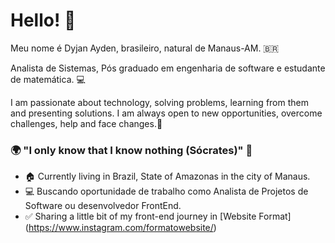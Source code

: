 # Hello! 👋

Meu nome é Dyjan Ayden, brasileiro, natural de Manaus-AM. 🇧🇷 

Analista de Sistemas, Pós graduado em engenharia de software e estudante de matemática. 💻

I am passionate about technology, solving problems, learning from them and presenting solutions. I am always open to new opportunities, overcome challenges, help and face changes.👊

### 🌍 "I only know that I know nothing (Sócrates)" 🧠

- 🏠 Currently living in Brazil, State of Amazonas in the city of Manaus.
- 💻 Buscando oportunidade de trabalho como Analista de Projetos de Software ou desenvolvedor FrontEnd.
- ✅ Sharing a little bit of my front-end journey in [Website Format] (https://www.instagram.com/formatowebsite/)
